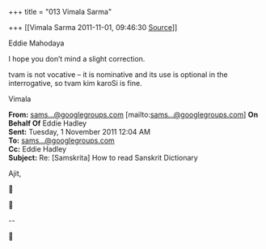 +++
title = "013 Vimala Sarma"

+++
[[Vimala Sarma	2011-11-01, 09:46:30 [Source](https://groups.google.com/g/samskrita/c/9yGsspd7uTE)]]



Eddie Mahodaya

I hope you don’t mind a slight correction.

tvam is not vocative – it is nominative and its use is optional in the interrogative, so tvam kim karoSi is fine.

Vimala



**From:** [sams...@googlegroups.com]() \[mailto:[sams...@googlegroups.com]()\] **On Behalf Of** Eddie Hadley  
**Sent:** Tuesday, 1 November 2011 12:04 AM  
**To:** [sams...@googlegroups.com]()  
**Cc:** Eddie Hadley  
**Subject:** Re: \[Samskrita\] How to read Sanskrit Dictionary



Ajit,





--  



